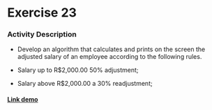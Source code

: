 # Exercise 23

### Activity Description
- Develop an algorithm that calculates and prints on the screen the adjusted salary of an employee according to the following rules.

- Salary up to R$2,000.00 50% adjustment;
- Salary above R$2,000.00 a 30% readjustment;

#### [Link demo](https://replit.com/join/hrhbwmxgxw-gabrielstimamig)